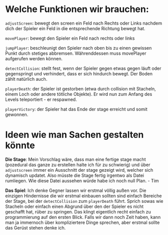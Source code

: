 # Welche Funktionen wir brauchen:


```adjustScreen```: bewegt den screen ein Feld nach Rechts oder Links nachdem dich der Spieler ein Feld in die entsprechende Richtung bewegt hat.

```movePlayer```: bewegt den Spieler ein Feld nach rechts oder links

```jumpPlayer```: beschleunigt den Spieler nach oben bis zu einen gewissen Punkt durch stetiges abbremsen. Währenddessen muss movePlayer aufgerufen werden können.

```detectCollision```: stellt fest, wenn der Spieler gegen etwas gegen läuft oder gegenspringt und verhindert, dass er sich hindurch bewegt. Der Boden zählt natürlich auch.

```playerDeath```: der Spieler ist gestorben (etwa durch collision mit Stacheln, einem Loch oder andere tötliche Objekte). Er wird nun zum Anfang des Levels teleportiert - er respawned.

```playerVictory```: der Spieler hat das Ende der stage erreicht und somit gewonnen.


# Ideen wie man Sachen gestalten könnte

**Die Stage**: Mein Vorschlag wäre, dass man eine fertige stage macht (pozedural das ganze zu erstellen halte ich für zu schwierig) und über `adjustscreen` immer ein Ausschnitt der stage gezeigt wird, welcher sich dynamisch updatet. Also müsste die Stage fertig irgentwo als Datei rumliegen. Wie diese Datei aussehen würde habe ich noch null Plan. - Tim

**Das Spiel**: Ich denke Gegner lassen wir erstmal völlig außen vor. Die einzigen Hindernisse die wir erstmal einbauen sollten sind einfach Bereiche der Stage, bei der `detectCollision` zum `playerDeath` führt. Sprich sowas wie Stacheln oder einfach einen Abgrund über den der Spieler es nicht geschafft hat, rüber zu springen. Das klingt eigentlich recht einfach zu programmierung auf den ersten Blick. Falls wir dann noch Zeit haben, kann man ja immernoch über kompliziertere Dinge sprechen, aber erstmal sollte das Gerüst stehen denke ich.
